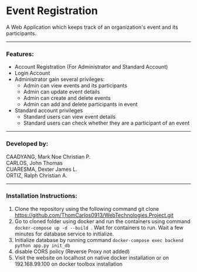 # Event Registration   

A Web Application which keeps track of an organization's event and its participants.

---

### Features:  
* Account Registration (For Administrator and Standard Account)  
* Login Account  
* Administrator gain several privileges:
  * Admin can view events and its participants
  * Admin can update event details
  * Admin can create and delete events
  * Admin can add and delete participants in event
* Standard account privileges
  * Standard users can view event details
  * Standard users can check whether they are a participant of an event

---
### Developed by:  
CAADYANG, Mark Noe Christian P.  
CARLOS, John Thomas  
CUARESMA, Dexter James L.  
ORTIZ, Ralph Christian A.  

---
### Installation Instructions:
1. Clone the repository using the following command git clone https://github.com/ThomCarlos0913/WebTechnologies.Project.git
2. Go to cloned folder using docker and run the containers using command ``` docker-compose up -d --build  ```. Wait for containers to run. Wait a few minutes for database service to initialize.
3. Initialize database by running command ``` docker-compose exec backend python app.py init_db ```
4. disable CORS policy (Reverse Proxy not added)
5. Visit the website on localhost on native docker installation or on 192.168.99.100 on docker toolbox installation
